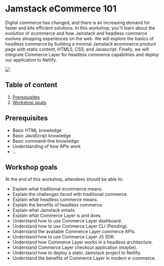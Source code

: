 # Jamstack eCommerce 101

Digital commerce has changed, and there is an increasing demand for faster and kite efficient solutions. In this workshop, you'll learn about the evolution of ecommerce and how Jamstack and headless commerce evolves shopping experiences on the web. We will explore the basics of headless commerce by building a minimal Jamstack ecommerce product page with static content, HTML5, CSS, and Javascript. Finally, we will integrate Commerce Layer for headless commerce capabilities and deploy our application to Netlify.

![](https://imgur.com/IPnnJyf.jpg)

## Table of content

1. [Prerequisites]()
2. [Workshop goals]()

## Prerequisites

- Basic HTML knowledge
- Basic JavaScript knowledge
- Basic command-line knowledge
- Understanding of how APIs work
- ...

## Workshop goals

At the end of this workshop, attendees should be able to:

- Explain what traditional ecommerce means.
- Explain the challenges faced with traditional commerce.
- Explain what headless commerce means.
- Explain the benefits of headless commerce.
- Explain what Jamstack entails.
- Explain what Commerce Layer is and does.
- Understand how to use Commerce Layer dashboard.
- Understand how to use Commerce Layer CLI (Pending).
- Understand the available Commerce Layer commerce APIs.
- Understand how to use Commerce Layer JS SDK.
- Understand how Commerce Layer works in a headless architecture.
- Understand Commerce Layer checkout application (maybe).
- Understand how to deploy a static Jamstack project to Netlify.
- Understand the benefits of Commerce Layer in modern e-commerce.

